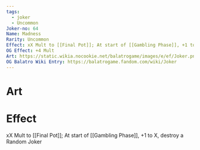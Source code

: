 ```yaml
---
tags:
  - joker
  - Uncommon
Joker-no: 64
Name: Madness
Rarity: Uncommon
Effect: xX Mult to [[Final Pot]]; At start of [[Gambling Phase]], +1 to X, destroy a Random Joker
OG Effect: +4 Mult
Art: https://static.wikia.nocookie.net/balatrogame/images/e/ef/Joker.png/revision/latest?cb=20230925003651
OG Balatro Wiki Entry: https://balatrogame.fandom.com/wiki/Joker
---
```

# Art
# Effect
xX Mult to [[Final Pot]]; At start of [[Gambling Phase]], +1 to X, destroy a Random Joker